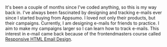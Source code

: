 It's been a couple of months since I've coded anything, so this is my way back in. I've always been fascinated by designing and tracking e-mails ever since I started buying from Appsumo. I loved not only their products, but their campaigns.
Currently, I am designing e-mails for friends to practice. I aim to make my campaigns larger so I can learn how to track e-mails.
This interest in e-mail came back because of the frontendmasters course called <a href="https://frontendmasters.com/courses/responsive-email/">Responsive HTML Email Design</a>.
